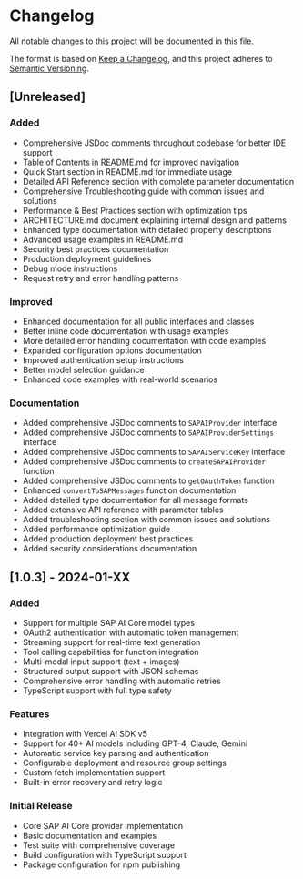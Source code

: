 # Changelog

All notable changes to this project will be documented in this file.

The format is based on [Keep a Changelog](https://keepachangelog.com/en/1.0.0/),
and this project adheres to [Semantic Versioning](https://semver.org/spec/v2.0.0.html).

## [Unreleased]

### Added
- Comprehensive JSDoc comments throughout codebase for better IDE support
- Table of Contents in README.md for improved navigation
- Quick Start section in README.md for immediate usage
- Detailed API Reference section with complete parameter documentation
- Comprehensive Troubleshooting guide with common issues and solutions
- Performance & Best Practices section with optimization tips
- ARCHITECTURE.md document explaining internal design and patterns
- Enhanced type documentation with detailed property descriptions
- Advanced usage examples in README.md
- Security best practices documentation
- Production deployment guidelines
- Debug mode instructions
- Request retry and error handling patterns

### Improved
- Enhanced documentation for all public interfaces and classes
- Better inline code documentation with usage examples
- More detailed error handling documentation with code examples
- Expanded configuration options documentation
- Improved authentication setup instructions
- Better model selection guidance
- Enhanced code examples with real-world scenarios

### Documentation
- Added comprehensive JSDoc comments to `SAPAIProvider` interface
- Added comprehensive JSDoc comments to `SAPAIProviderSettings` interface
- Added comprehensive JSDoc comments to `SAPAIServiceKey` interface
- Added comprehensive JSDoc comments to `createSAPAIProvider` function
- Added comprehensive JSDoc comments to `getOAuthToken` function
- Enhanced `convertToSAPMessages` function documentation
- Added detailed type documentation for all message formats
- Added extensive API reference with parameter tables
- Added troubleshooting section with common issues and solutions
- Added performance optimization guide
- Added production deployment best practices
- Added security considerations documentation

## [1.0.3] - 2024-01-XX

### Added
- Support for multiple SAP AI Core model types
- OAuth2 authentication with automatic token management
- Streaming support for real-time text generation
- Tool calling capabilities for function integration
- Multi-modal input support (text + images)
- Structured output support with JSON schemas
- Comprehensive error handling with automatic retries
- TypeScript support with full type safety

### Features
- Integration with Vercel AI SDK v5
- Support for 40+ AI models including GPT-4, Claude, Gemini
- Automatic service key parsing and authentication
- Configurable deployment and resource group settings
- Custom fetch implementation support
- Built-in error recovery and retry logic

### Initial Release
- Core SAP AI Core provider implementation
- Basic documentation and examples
- Test suite with comprehensive coverage
- Build configuration with TypeScript support
- Package configuration for npm publishing